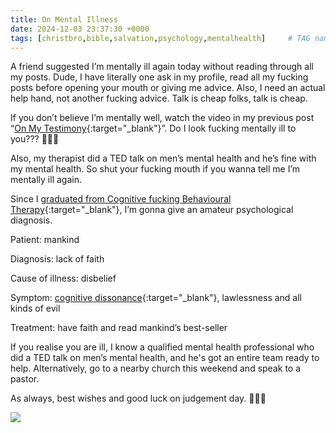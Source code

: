 ```yaml
---
title: On Mental Illness
date: 2024-12-03 23:37:30 +0000
tags: [christbro,bible,salvation,psychology,mentalhealth]     # TAG names should always be lowercase
---
```


A friend suggested I’m mentally ill again today without reading through all my posts. Dude, I have literally one ask in my profile, read all my fucking posts before opening your mouth or giving me advice. Also, I need an actual help hand, not another fucking advice. Talk is cheap folks, talk is cheap.

If you don’t believe I’m mentally well, watch the video in my previous post “[On My Testimony](../on-my-testimony/){:target="_blank"}”. Do I look fucking mentally ill to you??? 🤷🤷🤷

Also, my therapist did a TED talk on men’s mental health and he’s fine with my mental health. So shut your fucking mouth if you wanna tell me I’m mentally ill again.

Since I [graduated from Cognitive fucking Behavioural Therapy](../graduating-therapy/){:target="_blank"}, I’m gonna give an amateur psychological diagnosis.

Patient: mankind

Diagnosis: lack of faith

Cause of illness: disbelief

Symptom: [cognitive dissonance](../on-cognitive-dissonance/){:target="_blank"}, lawlessness and all kinds of evil

Treatment: have faith and read mankind’s best-seller

If you realise you are ill, I know a qualified mental health professional who did a TED talk on men’s mental health, and he's got an entire team ready to help. Alternatively, go to a nearby church this weekend and speak to a pastor.

As always, best wishes and good luck on judgement day. 🙏🫶😘

![](/50b73a2b63ed909e9732f8e4d7aa4a95.jpeg)